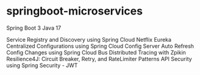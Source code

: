 # springboot-microservices
Spring Boot 3 
Java 17

Service Registry and Discovery using Spring Cloud Netflix Eureka
Centralized Configurations using Spring Cloud Config Server
Auto Refresh Config Changes using Spring Cloud Bus
Distributed Tracing with Zpikin
Resilience4J: Circuit Breaker, Retry, and RateLimiter Patterns
API Security using Spring Security - JWT
